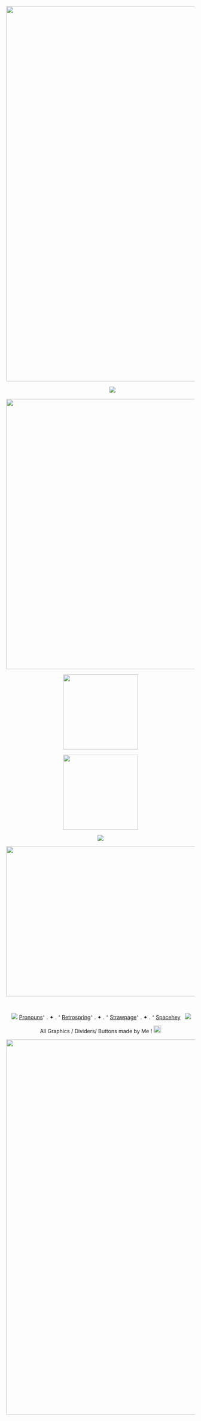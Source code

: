 <div id="header" align="center">
  <img src = "https://64.media.tumblr.com/1dab96d7850223684277468d30065dd0/514b96efca2a049a-30/s1280x1920/961b7e51efc3969a8cd181e2c22adae6f1f52012.pnj" width="1000"> 
</div>

‎ ‎ ‎ ‎ ‎ ‎ ‎ ‎ ‎ ‎ ‎ ‎‎ ‎ ‎ ‎‎ ‎ ‎‎ ‎ ‎ ‎ ‎ ‎ ‎ ‎ ‎ ‎ ‎ ‎ ‎ ‎ ‎ ‎‎ ‎ ‎ ‎‎ ‎ ‎‎ ‎ ‎ ‎ ‎ ‎ ‎ ‎ ‎ ‎ ‎ ‎ ‎ ‎ ‎ ‎‎ ‎ ‎ ‎‎ ‎ ‎‎ ‎‎ ‎ ‎ ‎ ‎ ‎ ‎ ‎ ‎ ‎ ‎ ‎‎ ‎ ‎ ‎‎ ‎ ‎‎ ‎ ‎ ‎ ‎ ‎ ‎ ‎ ‎ ‎ ‎ ‎ ‎ ‎ ‎ ‎‎ ‎‎ ‎ ‎ ‎ ‎ ‎ ‎ ‎ ‎ ‎ ‎‎ ‎ ‎‎![](https://komarev.com/ghpvc/?username=Sc4r7V4mp1r3&color=b01396&style=plastic&label=Sweethearts&abbreviated=true)

<p align ="center"> <img width="650" height="720" src = "https://64.media.tumblr.com/c8278e1b3a6e987df27277d791d9c326/c48983d5c4d5646f-e6/s1280x1920/56c11b5b4e7da70165166b1f7a33f811a4d68b4b.pnj"></p> 
<p align ="center"> <img height ="200" src ="https://64.media.tumblr.com/663362fb69173b82a727c89761dd531c/495c37daf3b0bf1c-3f/s1280x1920/ce6c081f6bce5afe71fb2ab9d95a4a1d73633117.png"> </p>
<p align = "center"> <img height = "200" src ="https://64.media.tumblr.com/c211c57291c9f01a9b4f1d4ac5e39271/495c37daf3b0bf1c-e0/s1280x1920/6f928ac1fed355ed17f45548df279aaaa7de35d4.png"> </p>
  <p align ="center"> <img src = "https://64.media.tumblr.com/ee5fe1d85c4eb7df5e0c0a3b2caeccf8/495c37daf3b0bf1c-de/s1280x1920/dc9067c1d4b87d92f1e3f2fa53e45d3e785dbee0.png"> </p>


<p align = "center"> <img width="900" height="400" src = "https://64.media.tumblr.com/f0c5a63f629900541bbfd951347a5d9b/05640e83afb8698b-0c/s1280x1920/dbe82ac4402f99fc43c144df9870f4bea40d8aec.pnj"> </p>


‎<p align = "center"> ‎ ‎‎‎‎<img src = "https://64.media.tumblr.com/2a8c4be5947b7ceb88393b64da8473bb/533792c498bd7c78-c4/s100x200/f206abc3f20eb7b105c9b5e5ec5b1ce17ff2f8da.gif">‎ ‎ ‎‎‎‎ ‎  [Pronouns](https://pronouns.cc/@V4lent1n3_)⁺ . ✦ . ⁺  [Retrospring](https://retrospring.net/@V4mp)⁺ . ✦ . ⁺  [Strawpage](https://v4l3nt1n3z.straw.page)⁺ . ✦ . ⁺  [Spacehey](https://spacehey.com/sc4ryv4mp1r3)‎ ‎‎‎‎ ‎ ‎‎<img src = "https://64.media.tumblr.com/2a8c4be5947b7ceb88393b64da8473bb/533792c498bd7c78-c4/s100x200/f206abc3f20eb7b105c9b5e5ec5b1ce17ff2f8da.gif"> </p>

  <p align = "center"> All Graphics / Dividers/ Buttons made by Me ! <img height = "20" src="https://64.media.tumblr.com/b39092122be24e016b24e7df84f7c107/5726b0e2dd6d56ae-50/s75x75_c1/d9cc98926b787c1976cf5da94fb82aa43783976c.png"></p>
<div id="header" align="center">
  <img src = "https://64.media.tumblr.com/b36a7dd601beba55e6035315ca358ad7/514b96efca2a049a-7f/s1280x1920/148cba1b179c5690b29710f3932fb5cd1b1bc7f0.pnj" width="1000"> 
</div>
